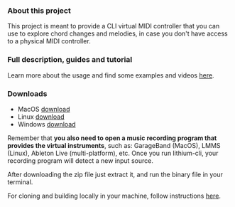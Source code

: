 ### About this project
This project is meant to provide a CLI virtual MIDI controller that you can use to explore chord changes and melodies, in case you don't have access to a physical MIDI controller.

### Full description, guides and tutorial
Learn more about the usage and find some examples and videos [here](/usage).

### Downloads
- MacOS [download](https://github.com/mauriciocarbajal/lithium-cli/releases/download/v0.1.1/lithium-cli-0.1.1-macos.zip)
- Linux [download](https://github.com/mauriciocarbajal/lithium-cli/releases/download/v0.1.1/lithium-cli-0.1.1-linux.zip)
- Windows [download](https://github.com/mauriciocarbajal/lithium-cli/releases/download/v0.1.1/lithium-cli-0.1.1-windows.zip)

Remember that **you also need to open a music recording program that provides the virtual instruments**, such as: GarageBand (MacOS), LMMS (Linux), Ableton Live (multi-platform), etc. Once you run lithium-cli, your recording program will detect a new input source.

After downloading the zip file just extract it, and run the binary file in your terminal.

For cloning and building locally in your machine, follow instructions [here](https://github.com/mauriciocarbajal/lithium-cli).

